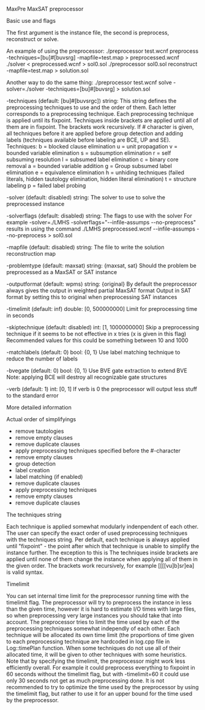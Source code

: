 MaxPre MaxSAT preprocessor


Basic use and flags

The first argument is the instance file, the second is preprocess, reconstruct or solve.

An example of using the preprocessor:
	./preprocessor test.wcnf preprocess -techniques=[bu]#[buvsrg] -mapfile=test.map > preprocessed.wcnf
	./solver < preprocessed.wcnf > sol0.sol
	./preprocessor sol0.sol reconstruct -mapfile=test.map > solution.sol

Another way to do the same thing:
	./preprocessor test.wcnf solve -solver=./solver -techniques=[bu]#[buvsrg] > solution.sol

-techniques (default: [bu]#[buvsrgc])
	string:
	This string defines the preprocessing techniques to use and the order of them.
	Each letter corresponds to a preprocessing technique. Each preprocessing technique is applied until its fixpoint.
	Techniques inside brackets are applied until all of them are in fixpoint. The brackets work recursively. 
	If # character is given, all techniques before it are applied before group detection and adding labels (techniques available before labeling are BCE, UP and SE).
	Techniques:
	b = blocked clause elimination
	u = unit propagation
	v = bounded variable elimination
	s = subsumption elimination
	r = self subsuming resolution
	l = subsumed label elimination
	c = binary core removal
	a = bounded variable addition
	g = Group subsumed label elimination
	e = equivalence elimination
	h = unhiding techniques (failed literals, hidden tautology elimination, hidden literal elimination)
	t = structure labeling
	p = failed label probing

-solver (default: disabled)
	string:
	The solver to use to solve the preprocessed instance

-solverflags (default: disabled)
	string:
	The flags to use with the solver
	For example -solver=./LMHS -solverflags="--infile-assumps --no-preprocess" results in using the command ./LMHS preprocessed.wcnf --infile-assumps --no-preprocess > sol0.sol

-mapfile (default: disabled)
	string:
	The file to write the solution reconstruction map

-problemtype (default: maxsat)
	string: {maxsat, sat}
	Should the problem be preprocessed as a MaxSAT or SAT instance

-outputformat (default: wpms)
	string: {original}
	By default the preprocessor always gives the output in weighted partial MaxSAT format
	Output in SAT format by setting this to original when preprocessing SAT instances

-timelimit (default: inf)
	double: [0, 500000000]
	Limit for preprocessing time in seconds

-skiptechnique (default: disabled)
	int: [1, 1000000000]
	Skip a preprocessing technique if it seems to be not effective in x tries (x is given in this flag)
	Recommended values for this could be something between 10 and 1000

-matchlabels (default: 0)
	bool: {0, 1}
	Use label matching technique to reduce the number of labels

-bvegate (default: 0)
	bool: {0, 1}
	Use BVE gate extraction to extend BVE
	Note: applying BCE will destroy all recognizable gate structures

-verb (default: 1)
	int: [0, 1]
	If verb is 0 the preprocessor will output less stuff to the standard error


More detailed information

Actual order of simplifyings

* remove tautologies
* remove empty clauses
* remove duplicate clauses
* apply preprocessing techniques specified before the #-character
* remove empty clauses
* group detection
* label creation
* label matching (if enabled)
* remove duplicate clauses
* apply preprocessing techniques
* remove empty clauses
* remove duplicate clauses

The techniques string

Each technique is applied somewhat modularly indenpendent of each other. The user
can specify the exact order of used preprocessing techniques with the techniques string.
Per default, each technique is always applied until "fixpoint" - the point after which that 
technique is unable to simplify the instance further. The exception to this is 
The techniques inside brackets are applied
until none of them change the instance when applying all of them in the given order.
The brackets work recursively, for example [[[[vu]b]sr]ea] is valid syntax.

Timelimit

You can set internal time limit for the preprocessor running time with the timelimit flag.
The preprocessor will try to preprocess the instance in less than the given time,
however it is hard to estimate I/O times with large files, so when preprocessing very
large instances you should take that into account. The preprocessor tries to limit
the time used by each of the preprocessing techniques somewhat independly of each other.
Each technique will be allocated its own time limit (the proportions of time given
to each preprocessing technique are hardcoded in log.cpp file in Log::timePlan
function. When some techniques do not use all of their allocated time, it will be
given to other techniques with some heuristics. Note that by specifying the timelimit,
the preprocessor might work less efficiently overall. For example it could preprocess
everything to fixpoint in 60 seconds without the timelimit flag, but with -timelimit=60
it could use only 30 seconds not get as much preprocessing done. It is not recommended
to try to optimize the time used by the preprocessor by using the timelimit flag, but
rather to use it for an upper bound for the time used by the preprocessor.


